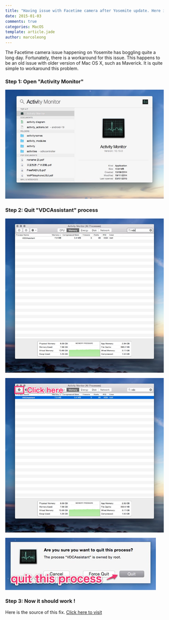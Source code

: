 ```yaml
---
title: "Having issue with Facetime camera after Yosemite update. Here is a fix !"
date: 2015-01-03
comments: true
categories: MacOS
template: article.jade
author: marcoleong
---
```


The Facetime camera issue happening on Yosemite has boggling quite a long day. Fortunately, there is a workaround for this issue. This happens to be an old issue with older version of Mac OS X, such as Maverick. It is quite simple to workaround this problem.

### Step 1: Open "Activity Monitor"
![open activitiy monitor](/articles/fix-yosemite-facetime-camera-webcam/step-1.jpg)

### Step 2: Quit "VDCAssistant" process
![quite vdc assistant](/articles/fix-yosemite-facetime-camera-webcam/step-2-1.jpg)

![quite vdc assistant](/articles/fix-yosemite-facetime-camera-webcam/step-2-2.jpg)

![quite vdc assistant](/articles/fix-yosemite-facetime-camera-webcam/step-2-3.jpg)

### Step 3: Now it should work !

Here is the source of this fix.
[Click here to visit](http://www.usatoday.com/story/tech/columnist/2014/06/15/macbook-webcam-problems/10402219/)

